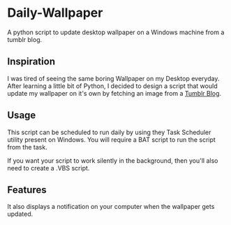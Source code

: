 # Daily-Wallpaper

A python script to update desktop wallpaper on a Windows machine from a tumblr blog.

## Inspiration
I was tired of seeing the same boring Wallpaper on my Desktop everyday. After learning a little bit of Python, I decided to design a script that would update my wallpaper on it's own by fetching an image from a [Tumblr Blog](http://fuckinghomepage.com/).

## Usage
This script can be scheduled to run daily by using they Task Scheduler utility present on Windows. You will require a BAT script to run the script from the task.

If you want your script to work silently in the background, then you'll also need to create a .VBS script.

## Features 
It also displays a notification on your computer when the wallpaper gets updated.



